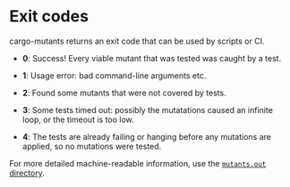 # Exit codes

cargo-mutants returns an exit code that can be used by scripts or CI.

* **0**: Success! Every viable mutant that was tested was caught by a test.

* **1**: Usage error: bad command-line arguments etc.

* **2**: Found some mutants that were not covered by tests.

* **3**: Some tests timed out: possibly the mutatations caused an infinite loop,
  or the timeout is too low.

* **4**: The tests are already failing or hanging before any mutations are
  applied, so no mutations were tested.

For more detailed machine-readable information, use the [`mutants.out` directory](mutants-out.md).
